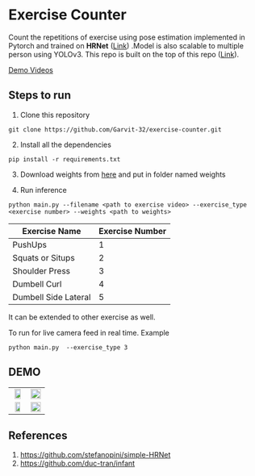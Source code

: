 
# Exercise Counter 
  
Count the repetitions of exercise using pose estimation implemented in Pytorch and trained on **HRNet** ([Link](https://arxiv.org/pdf/1902.09212.pdf)) .Model is also scalable to multiple person using YOLOv3. This repo is built on the top of this repo ([Link](https://github.com/stefanopini/simple-HRNet)).


[Demo Videos](https://drive.google.com/drive/folders/1145dMy3WfEOOWInNj9WI23lcoUJaET_L?usp=sharing)

## Steps to run   

 1. Clone this repository  

```
git clone https://github.com/Garvit-32/exercise-counter.git  
```    

 2. Install all the dependencies  

```  
pip install -r requirements.txt   
```  

3. Download weights from [here](https://drive.google.com/file/d/1---z6T5BDPvwfYF0xHfLrmVGOp6jY4qO/view?usp=sharing) and put in folder named weights

4. Run inference   
```  
python main.py --filename <path to exercise video> --exercise_type <exercise number> --weights <path to weights>  
```
| Exercise Name | Exercise Number |
|--|--|
| PushUps | 1 |
| Squats or Situps | 2 |
| Shoulder Press | 3 |
| Dumbell Curl | 4 |
| Dumbell Side Lateral | 5 |
It can be extended to other exercise as well. 


To run for live camera feed in real time.
Example  
```  
python main.py  --exercise_type 3 
```  

## DEMO  
    

<table>
 <tr>
  <td align="center"><img src="gifs/pushups.gif" width="80%" height="auto" /></td>
  <td align="center"><img src="gifs/squat.gif" width="100%" height="auto" /></td>
  
 </tr>
  <tr>
  <td align="center"> <img src="gifs/dumbell.gif" width="70%" height="auto" /></td>
  <td align="center"><img src="gifs/pullups.gif" width="100%" height="auto" /></td>
 </tr>
</table>
  
    
  

## References
1. https://github.com/stefanopini/simple-HRNet
2. https://github.com/duc-tran/infant
